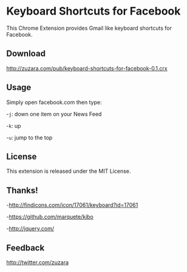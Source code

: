 # Keyboard Shortcuts for Facebook #

This Chrome Extension provides Gmail like keyboard shortcuts for Facebook.

## Download ##

http://zuzara.com/pub/keyboard-shortcuts-for-facebook-0.1.crx

## Usage ##

Simply open facebook.com then type:

-`j`: down one item on your News Feed

-`k`: up

-`u`: jump to the top

## License ##

This extension is released under the MIT License.

## Thanks! ##

-http://findicons.com/icon/17061/keyboard?id=17061

-https://github.com/marquete/kibo

-http://jquery.com/

## Feedback ##

http://twitter.com/zuzara
